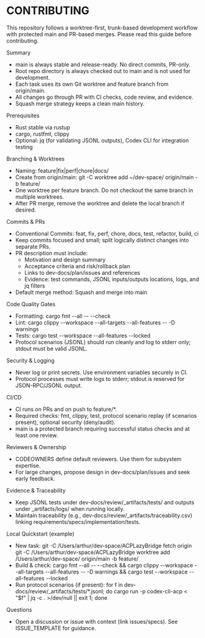 # CONTRIBUTING

This repository follows a worktree-first, trunk-based development workflow with protected main and PR-based merges. Please read this guide before contributing.

Summary
- main is always stable and release-ready. No direct commits, PR-only.
- Root repo directory is always checked out to main and is not used for development.
- Each task uses its own Git worktree and feature branch from origin/main.
- All changes go through PR with CI checks, code review, and evidence.
- Squash merge strategy keeps a clean main history.

Prerequisites
- Rust stable via rustup
- cargo, rustfmt, clippy
- Optional: jq (for validating JSONL outputs), Codex CLI for integration testing

Branching & Worktrees
- Naming: feature|fix|perf|chore|docs/<kebab-slug>
- Create from origin/main:
  git -C <root> worktree add ~/dev-space/<task-dir> origin/main -b feature/<slug>
- One worktree per feature branch. Do not checkout the same branch in multiple worktrees.
- After PR merge, remove the worktree and delete the local branch if desired.

Commits & PRs
- Conventional Commits: feat, fix, perf, chore, docs, test, refactor, build, ci
- Keep commits focused and small; split logically distinct changes into separate PRs.
- PR description must include:
  - Motivation and design summary
  - Acceptance criteria and risk/rollback plan
  - Links to dev-docs/plan/issues and references
  - Evidence: test commands, JSONL inputs/outputs locations, logs, and jq filters
- Default merge method: Squash and merge into main

Code Quality Gates
- Formatting: cargo fmt --all -- --check
- Lint: cargo clippy --workspace --all-targets --all-features -- -D warnings
- Tests: cargo test --workspace --all-features --locked
- Protocol scenarios (JSONL) should run cleanly and log to stderr only; stdout must be valid JSONL.

Security & Logging
- Never log or print secrets. Use environment variables securely in CI.
- Protocol processes must write logs to stderr; stdout is reserved for JSON-RPC/JSONL output.

CI/CD
- CI runs on PRs and on push to feature/*.
- Required checks: fmt, clippy, test, protocol scenario replay (if scenarios present), optional security (deny/audit).
- main is a protected branch requiring successful status checks and at least one review.

Reviewers & Ownership
- CODEOWNERS define default reviewers. Use them for subsystem expertise.
- For large changes, propose design in dev-docs/plan/issues and seek early feedback.

Evidence & Traceability
- Keep JSONL tests under dev-docs/review/_artifacts/tests/ and outputs under _artifacts/logs/ when running locally.
- Maintain traceability (e.g., dev-docs/review/_artifacts/traceability.csv) linking requirements/specs/implementation/tests.

Local Quickstart (example)
- New task:
  git -C /Users/arthur/dev-space/ACPLazyBridge fetch origin
  git -C /Users/arthur/dev-space/ACPLazyBridge worktree add /Users/arthur/dev-space/<task-dir> origin/main -b feature/<slug>
- Build & check:
  cargo fmt --all -- --check && cargo clippy --workspace --all-targets --all-features -- -D warnings && cargo test --workspace --all-features --locked
- Run protocol scenarios (if present):
  for f in dev-docs/review/_artifacts/tests/*.jsonl; do cargo run -p codex-cli-acp < "$f" | jq -c . >/dev/null || exit 1; done

Questions
- Open a discussion or issue with context (link issues/specs). See ISSUE_TEMPLATE for guidance.

